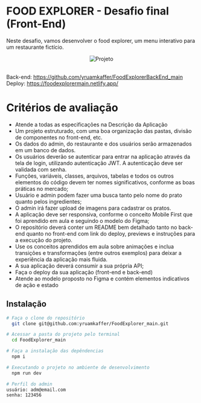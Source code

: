 # FOOD EXPLORER - Desafio final (Front-End)

Neste desafio, vamos desenvolver o food explorer, um menu interativo para um restaurante fictício.<br>

<div align="center">
  <img alt="Projeto" title="FoodExplorer" src="https://app.rocketseat.com.br/static/media/project.f93ae05b.png">
</div>
<br>

Back-end: https://github.com/yruamkaffer/FoodExplorerBackEnd_main<br>
Deploy: https://foodexplorermain.netlify.app/

# Critérios de avaliação

- Atende a todas as especificações na Descrição da Aplicação
- Um projeto estruturado, com uma boa organização das pastas, divisão de componentes no front-end, etc.
- Os dados do admin, do restaurante e dos usuários serão armazenados em um banco de dados.
- Os usuários deverão se autenticar para entrar na aplicação através da tela de login, utilizando autenticação JWT. A autenticação deve ser validada com senha.
- Funções, variáveis, classes, arquivos, tabelas e todos os outros elementos do código devem ter nomes significativos, conforme as boas práticas no mercado;
- Usuário e admin podem fazer uma busca tanto pelo nome do prato quanto pelos ingredientes;
- O admin irá fazer upload de imagens para cadastrar os pratos.
- A aplicação deve ser responsiva, conforme o conceito Mobile First que foi aprendido em aula e seguindo o modelo do Figma;
- O repositório deverá conter um README bem detalhado tanto no back-end quanto no front-end com link do deploy, previews e instruções para a execução do projeto.
- Use os conceitos aprendidos em aula sobre animações e inclua transições e transformações (entre outros exemplos) para deixar a experiência da aplicação mais fluida.
- A sua aplicação deverá consumir a sua própria API;
- Faça o deploy da sua aplicação (front-end e back-end)
- Atende ao modelo proposto no Figma e contém elementos indicativos de ação e estado

## Instalação

```bash
# Faça o clone do repositório
  git clone git@github.com:yruamkaffer/FoodExplorer_main.git

# Acessar a pasta do projeto pelo terminal
  cd FoodExplorer_main

# Faça a instalação das depêndencias
  npm i

# Executando o projeto no ambiente de desenvolvimento
  npm run dev
```

```bash
# Perfil do admin
usuário: adm@email.com
senha: 123456
```

